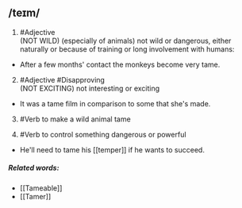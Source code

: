 ## /teɪm/ 
1. #Adjective  
(NOT WILD)
(especially of animals) not wild or dangerous, either naturally or because of training or long involvement with humans:

- After a few months' contact the monkeys become very tame.

2. #Adjective #Disapproving  
(NOT EXCITING)
not interesting or exciting

- It was a tame film in comparison to some that she's made.

3. #Verb 
to make a wild animal tame

4. #Verb 
to control something dangerous or powerful

- He'll need to tame his [[temper]] if he wants to succeed.

##### Related words:
- [[Tameable]]
- [[Tamer]]
